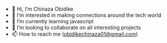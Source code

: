 - 👋 Hi, I’m Chinaza Obidike
- 👀 I’m interested in making connections around the tech world
- 🌱 I’m currently learning javascript
- 💞️ I’m looking to collaborate on all interesting projects
- 📫 How to reach me (obidikechinaza01@gmail.com)

<!---
Chinaza22/Chinaza22 is a ✨ special ✨ repository because its `README.md` (this file) appears on your GitHub profile.
You can click the Preview link to take a look at your changes.
--->
